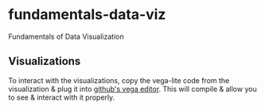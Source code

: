 # fundamentals-data-viz
Fundamentals of Data Visualization


## Visualizations
To interact with the visualizations, copy the vega-lite code from the visualization & plug it into [github's vega editor](https://vega.github.io/editor/#/).  This will compile & allow you to see & interact with it properly.
